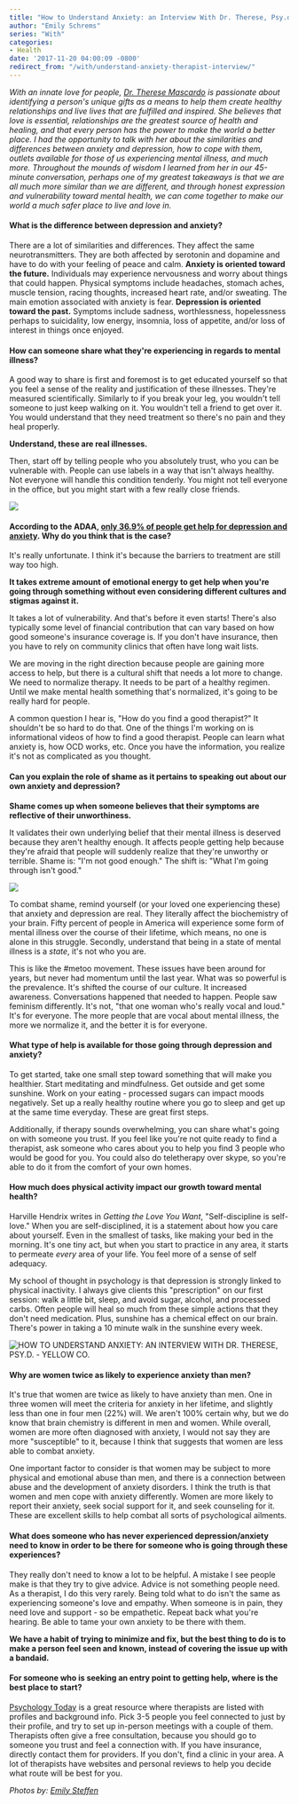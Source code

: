 ```yaml
---
title: "How to Understand Anxiety: an Interview With Dr. Therese, Psy.d."
author: "Emily Schrems"
series: "With"
categories:
- Health
date: '2017-11-20 04:00:09 -0800'
redirect_from: "/with/understand-anxiety-therapist-interview/"
---
```


_With an innate love for people, [Dr. Therese Mascardo](http://drtherese.com/) is passionate about identifying a person's unique gifts as a means to help them create healthy relationships and live lives that are fulfilled and inspired. She believes that love is essential, relationships are the greatest source of health and healing, and that every person has the power to make the world a better place. I had the opportunity to talk with her about the similarities and differences between anxiety and depression, how to cope with them, outlets available for those of us experiencing mental illness, and much more. Throughout the mounds of wisdom I learned from her in our 45-minute conversation, perhaps one of my greatest takeaways is that we are all much more similar than we are different, and through honest expression and vulnerability toward mental health, we can come together to make our world a much safer place to live and love in._

#### **What is the difference between depression and anxiety?**

There are a lot of similarities and differences. They affect the same neurotransmitters. They are both affected by serotonin and dopamine and have to do with your feeling of peace and calm. **Anxiety is oriented toward the future.** Individuals may experience nervousness and worry about things that could happen. Physical symptoms include headaches, stomach aches, muscle tension, racing thoughts, increased heart rate, and/or sweating. The main emotion associated with anxiety is fear. **Depression is oriented toward the past.** Symptoms include sadness, worthlessness, hopelessness perhaps to suicidality, low energy, insomnia, loss of appetite, and/or loss of interest in things once enjoyed.

#### **How can someone share what they're experiencing in regards to mental illness?**

A good way to share is first and foremost is to get educated yourself so that you feel a sense of the reality and justification of these illnesses. They're measured scientifically. Similarly to if you break your leg, you wouldn't tell someone to just keep walking on it. You wouldn't tell a friend to get over it. You would understand that they need treatment so there's no pain and they heal properly.

**Understand, these are real illnesses.**

Then, start off by telling people who you absolutely trust, who you can be vulnerable with. People can use labels in a way that isn't always healthy. Not everyone will handle this condition tenderly. You might not tell everyone in the office, but you might start with a few really close friends.

![](https://yellow-blog-images.imgix.net/2017/11/image2.jpg)

#### **According to the ADAA, [only 36.9% of people get help for depression and anxiety](https://adaa.org/about-adaa/press-room/facts-statistics). Why do you think that is the case?**

It's really unfortunate. I think it's because the barriers to treatment are still way too high.

**It takes extreme amount of emotional energy to get help when you're going through something without even considering different cultures and stigmas against it.**

It takes a lot of vulnerability. And that's before it even starts! There's also typically some level of financial contribution that can vary based on how good someone's insurance coverage is. If you don't have insurance, then you have to rely on community clinics that often have long wait lists.

We are moving in the right direction because people are gaining more access to help, but there is a cultural shift that needs a lot more to change. We need to normalize therapy. It needs to be part of a healthy regimen. Until we make mental health something that's normalized, it's going to be really hard for people.

A common question I hear is, "How do you find a good therapist?" It shouldn't be so hard to do that. One of the things I'm working on is informational videos of how to find a good therapist. People can learn what anxiety is, how OCD works, etc. Once you have the information, you realize it's not as complicated as you thought.

#### **Can you explain the role of shame as it pertains to speaking out about our own anxiety and depression?**

**Shame comes up when someone believes that their symptoms are reflective of their unworthiness.**

It validates their own underlying belief that their mental illness is deserved because they aren't healthy enough. It affects people getting help because they're afraid that people will suddenly realize that they're unworthy or terrible. Shame is: "I'm not good enough." The shift is: "What I'm going through isn't good."

![](https://yellow-blog-images.imgix.net/2017/11/image3-1.jpg)

To combat shame, remind yourself (or your loved one experiencing these) that anxiety and depression are real. They literally affect the biochemistry of your brain. Fifty percent of people in America will experience some form of mental illness over the course of their lifetime, which means, no one is alone in this struggle. Secondly, understand that being in a state of mental illness is a _state_, it's not who you are.

This is like the #metoo movement. These issues have been around for years, but never had momentum until the last year. What was so powerful is the prevalence. It's shifted the course of our culture. It increased awareness. Conversations happened that needed to happen. People saw feminism differently. It's not, "that one woman who's really vocal and loud." It's for everyone. The more people that are vocal about mental illness, the more we normalize it, and the better it is for everyone.

#### **What type of help is available for those going through depression and anxiety?**

To get started, take one small step toward something that will make you healthier. Start meditating and mindfulness. Get outside and get some sunshine. Work on your eating - processed sugars can impact moods negatively. Set up a really healthy routine where you go to sleep and get up at the same time everyday. These are great first steps.

Additionally, if therapy sounds overwhelming, you can share what's going on with someone you trust. If you feel like you're not quite ready to find a therapist, ask someone who cares about you to help you find 3 people who would be good for you. You could also do teletherapy over skype, so you're able to do it from the comfort of your own homes.

#### **How much does physical activity impact our growth toward mental health?**

Harville Hendrix writes in _Getting the Love You Want_, "Self-discipline is self-love." When you are self-disciplined, it is a statement about how you care about yourself. Even in the smallest of tasks, like making your bed in the morning. It's one tiny act, but when you start to practice in any area, it starts to permeate _every_ area of your life. You feel more of a sense of self adequacy.

My school of thought in psychology is that depression is strongly linked to physical inactivity. I always give clients this "prescription" on our first session: walk a little bit, sleep, and avoid sugar, alcohol, and processed carbs. Often people will heal so much from these simple actions that they don't need medication. Plus, sunshine has a chemical effect on our brain. There's power in taking a 10 minute walk in the sunshine every week.

![HOW TO UNDERSTAND ANXIETY: AN INTERVIEW WITH DR. THERESE, PSY.D. - YELLOW CO.](https://yellow-blog-images.imgix.net/2017/11/image4.jpg)

#### **Why are women twice as likely to experience anxiety than men?**

It's true that women are twice as likely to have anxiety than men. One in three women will meet the criteria for anxiety in her lifetime, and slightly less than one in four men (22%) will. We aren't 100% certain why, but we do know that brain chemistry is different in men and women. While overall, women are more often diagnosed with anxiety, I would not say they are more "susceptible" to it, because I think that suggests that women are less able to combat anxiety.

One important factor to consider is that women may be subject to more physical and emotional abuse than men, and there is a connection between abuse and the development of anxiety disorders. I think the truth is that women and men cope with anxiety differently. Women are more likely to report their anxiety, seek social support for it, and seek counseling for it. These are excellent skills to help combat all sorts of psychological ailments.

#### **What does someone who has never experienced depression/anxiety need to know in order to be there for someone who is going through these experiences?**

They really don't need to know a lot to be helpful. A mistake I see people make is that they try to give advice. Advice is not something people need. As a therapist, I do this very rarely. Being told what to do isn't the same as experiencing someone's love and empathy. When someone is in pain, they need love and support - so be empathetic. Repeat back what you're hearing. Be able to tame your own anxiety to be there with them.

**We have a habit of trying to minimize and fix, but the best thing to do is to make a person feel seen and known, instead of covering the issue up with a bandaid.**

#### **For someone who is seeking an entry point to getting help, where is the best place to start?**

[Psychology Today](https://www.psychologytoday.com/) is a great resource where therapists are listed with profiles and background info. Pick 3-5 people you feel connected to just by their profile, and try to set up in-person meetings with a couple of them. Therapists often give a free consultation, because you should go to someone you trust and feel a connection with. If you have insurance, directly contact them for providers. If you don't, find a clinic in your area. A lot of therapists have websites and personal reviews to help you decide what route will be best for you.

_Photos by: [Emily Steffen](https://www.instagram.com/EM.steffen/)_
